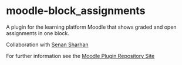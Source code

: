 # moodle-block_assignments
A plugin for the learning platform Moodle that shows graded and open assignments in one block.

Collaboration with [Senan Sharhan](https://github.com/SenanSharhan)

For further information see the [Moodle Plugin Repository Site](https://moodle.org/plugins/view/block_assignments)
